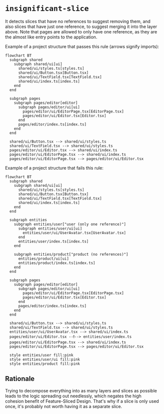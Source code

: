 # `insignificant-slice`

It detects slices that have no references to suggest removing them, and also slices that have just one reference, to suggest merging it into the layer above. Note that pages are allowed to only have one reference, as they are the almost like entry points to the application.

Example of a project structure that passes this rule (arrows signify imports):

```mermaid
flowchart BT
  subgraph shared
    subgraph shared/ui[ui]
      shared/ui/styles.ts[styles.ts]
      shared/ui/Button.tsx[Button.tsx]
      shared/ui/TextField.tsx[TextField.tsx]
      shared/ui/index.ts[index.ts]
    end
  end

  subgraph pages
    subgraph pages/editor[editor]
      subgraph pages/editor/ui[ui]
        pages/editor/ui/EditorPage.tsx[EditorPage.tsx]
        pages/editor/ui/Editor.tsx[Editor.tsx]
      end
      pages/editor/index.ts[index.ts]
    end
  end

  shared/ui/Button.tsx --> shared/ui/styles.ts
  shared/ui/TextField.tsx --> shared/ui/styles.ts
  pages/editor/ui/Editor.tsx --> shared/ui/index.ts
  pages/editor/ui/EditorPage.tsx --> shared/ui/index.ts
  pages/editor/ui/EditorPage.tsx --> pages/editor/ui/Editor.tsx
```

Example of a project structure that fails this rule:

```mermaid
flowchart BT
  subgraph shared
    subgraph shared/ui[ui]
      shared/ui/styles.ts[styles.ts]
      shared/ui/Button.tsx[Button.tsx]
      shared/ui/TextField.tsx[TextField.tsx]
      shared/ui/index.ts[index.ts]
    end
  end

  subgraph entities
    subgraph entities/user["user (only one reference)"]
      subgraph entities/user/ui[ui]
        entities/user/ui/UserAvatar.tsx[UserAvatar.tsx]
      end
      entities/user/index.ts[index.ts]
    end

    subgraph entities/product["product (no references)"]
      entities/product/ui[ui]
      entities/product/index.ts[index.ts]
    end
  end

  subgraph pages
    subgraph pages/editor[editor]
      subgraph pages/editor/ui[ui]
        pages/editor/ui/EditorPage.tsx[EditorPage.tsx]
        pages/editor/ui/Editor.tsx[Editor.tsx]
      end
      pages/editor/index.ts[index.ts]
    end
  end

  shared/ui/Button.tsx --> shared/ui/styles.ts
  shared/ui/TextField.tsx --> shared/ui/styles.ts
  entities/user/ui/UserAvatar.tsx --> shared/ui/index.ts
  pages/editor/ui/Editor.tsx --❗️--> entities/user/index.ts
  pages/editor/ui/EditorPage.tsx --> shared/ui/index.ts
  pages/editor/ui/EditorPage.tsx --> pages/editor/ui/Editor.tsx

  style entities/user fill:pink
  style entities/user/ui fill:pink
  style entities/product fill:pink
```

## Rationale

Trying to decompose everything into as many layers and slices as possible leads to the logic spreading out needlessly, which negates the high cohesion benefit of Feature-Sliced Design. That's why if a slice is only used once, it's probably not worth having it as a separate slice.
